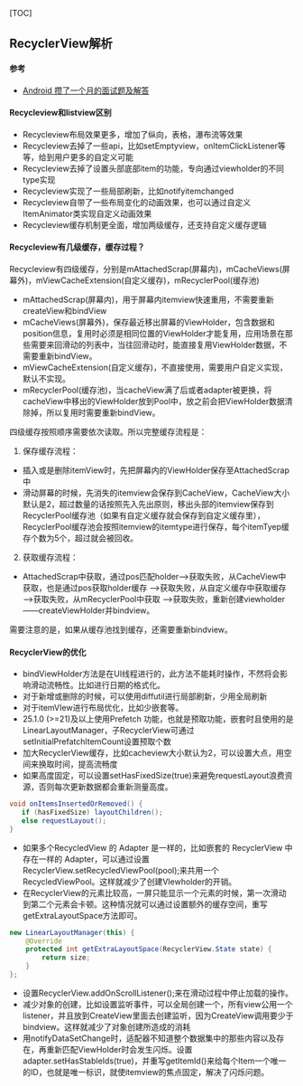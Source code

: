[TOC]

## RecyclerView解析

#### 参考

* [Android 攒了一个月的面试题及解答](https://mp.weixin.qq.com/s?__biz=MzAxMTI4MTkwNQ==&mid=2650834187&idx=2&sn=706a9adca914b17068eed8229f23f12f&chksm=80b75195b7c0d8830112b514db00263577b17e5e6fc8fac6f09717d4c9ea67646ffdce97d763&mpshare=1&scene=1&srcid=1119d6zOeKGBPUfJj9BICS1t&sharer_sharetime=1606039636870&sharer_shareid=a33b8dedb16ee1f0a3a490b521e6b177&key=d7a8d1742847f01d393206b27be543280e6f28213e59f7582c2af6a6a9f5b280da40bbcba4fa65f3d1d3325145b5c24774306620f885e0893847ef18d84955639c1252638200f5fd33d85b2df651b8805de6bd78dfb49093f8b3ee203f458916fa33aa3ed3499f620b6e35e0464518ff804d6e85f40fd3be232390d820868cab&ascene=1&uin=OTU1NDk2NDE3&devicetype=Windows+10+x64&version=62090070&lang=zh_CN&exportkey=AznZIp3bCL7ty2SIVAvyrDU%3D&pass_ticket=9gX60QapKVHvQjJeMVpvHDRTaRZ%2B3Vk123XonsedIXSNd407tLSHq6qwvpi1UcBb&wx_header=0)

#### Recycleview和listview区别

- Recycleview布局效果更多，增加了纵向，表格，瀑布流等效果
- Recycleview去掉了一些api，比如setEmptyview，onItemClickListener等等，给到用户更多的自定义可能
- Recycleview去掉了设置头部底部item的功能，专向通过viewholder的不同type实现
- Recycleview实现了一些局部刷新，比如notifyitemchanged
- Recycleview自带了一些布局变化的动画效果，也可以通过自定义ItemAnimator类实现自定义动画效果
- Recycleview缓存机制更全面，增加两级缓存，还支持自定义缓存逻辑





 

#### Recycleview有几级缓存，缓存过程？

Recycleview有四级缓存，分别是mAttachedScrap(屏幕内)，mCacheViews(屏幕外)，mViewCacheExtension(自定义缓存)，mRecyclerPool(缓存池)

- mAttachedScrap(屏幕内)，用于屏幕内itemview快速重用，不需要重新createView和bindView
- mCacheViews(屏幕外)，保存最近移出屏幕的ViewHolder，包含数据和position信息，复用时必须是相同位置的ViewHolder才能复用，应用场景在那些需要来回滑动的列表中，当往回滑动时，能直接复用ViewHolder数据，不需要重新bindView。
- mViewCacheExtension(自定义缓存)，不直接使用，需要用户自定义实现，默认不实现。
- mRecyclerPool(缓存池)，当cacheView满了后或者adapter被更换，将cacheView中移出的ViewHolder放到Pool中，放之前会把ViewHolder数据清除掉，所以复用时需要重新bindView。

四级缓存按照顺序需要依次读取。所以完整缓存流程是：

1) 保存缓存流程：

- 插入或是删除itemView时，先把屏幕内的ViewHolder保存至AttachedScrap中
- 滑动屏幕的时候，先消失的itemview会保存到CacheView，CacheView大小默认是2，超过数量的话按照先入先出原则，移出头部的itemview保存到RecyclerPool缓存池（如果有自定义缓存就会保存到自定义缓存里），RecyclerPool缓存池会按照itemview的itemtype进行保存，每个itemTyep缓存个数为5个，超过就会被回收。

2) 获取缓存流程：

- AttachedScrap中获取，通过pos匹配holder——>获取失败，从CacheView中获取，也是通过pos获取holder缓存 ——>获取失败，从自定义缓存中获取缓存——>获取失败，从mRecyclerPool中获取 ——>获取失败，重新创建viewholder——createViewHolder并bindview。

需要注意的是，如果从缓存池找到缓存，还需要重新bindview。







#### RecyclerView的优化

- bindViewHolder方法是在UI线程进行的，此方法不能耗时操作，不然将会影响滑动流畅性。比如进行日期的格式化。
- 对于新增或删除的时候，可以使用diffutil进行局部刷新，少用全局刷新
- 对于itemVIew进行布局优化，比如少嵌套等。
- 25.1.0 (>=21)及以上使用Prefetch 功能，也就是预取功能，嵌套时且使用的是LinearLayoutManager，子RecyclerView可通过setInitialPrefatchItemCount设置预取个数
- 加大RecyclerView缓存，比如cacheview大小默认为2，可以设置大点，用空间来换取时间，提高流畅度
- 如果高度固定，可以设置setHasFixedSize(true)来避免requestLayout浪费资源，否则每次更新数据都会重新测量高度。

```java
void onItemsInsertedOrRemoved() {
   if (hasFixedSize) layoutChildren();
   else requestLayout();
}
```

- 如果多个RecycledView 的 Adapter 是一样的，比如嵌套的 RecyclerView 中存在一样的 Adapter，可以通过设置 RecyclerView.setRecycledViewPool(pool);来共用一个 RecycledViewPool。这样就减少了创建VIewholder的开销。
- 在RecyclerView的元素比较高，一屏只能显示一个元素的时候，第一次滑动到第二个元素会卡顿。这种情况就可以通过设置额外的缓存空间，重写getExtraLayoutSpace方法即可。

```java
new LinearLayoutManager(this) {
    @Override
    protected int getExtraLayoutSpace(RecyclerView.State state) {
        return size;
    }
};
```

- 设置RecyclerView.addOnScrollListener();来在滑动过程中停止加载的操作。
- 减少对象的创建，比如设置监听事件，可以全局创建一个，所有view公用一个listener，并且放到CreateView里面去创建监听，因为CreateView调用要少于bindview。这样就减少了对象创建所造成的消耗
- 用notifyDataSetChange时，适配器不知道整个数据集中的那些内容以及存在，再重新匹配ViewHolder时会发生闪烁。设置adapter.setHasStableIds(true)，并重写getItemId()来给每个Item一个唯一的ID，也就是唯一标识，就使itemview的焦点固定，解决了闪烁问题。